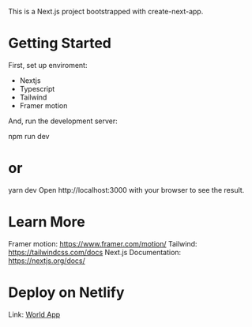 This is a Next.js project bootstrapped with create-next-app.

# Getting Started
First, set up enviroment:

- Nextjs
- Typescript
- Tailwind
- Framer motion

And, run the development server:

npm run dev
# or
yarn dev
Open http://localhost:3000 with your browser to see the result.


# Learn More

Framer motion: https://www.framer.com/motion/
Tailwind: https://tailwindcss.com/docs
Next.js Documentation: https://nextjs.org/docs/

# Deploy on Netlify

Link: <a href="https://world-fk-app.netlify.app/" target="_blank">World App</a>
